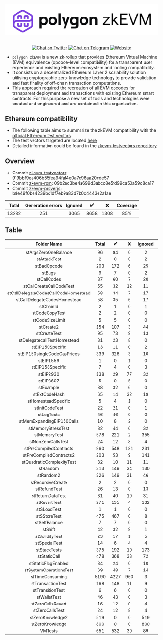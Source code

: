<div align="center">
<img src="https://github.com/0xPolygonHermez/.github/blob/master/profile/Polygon_zkevm.png" width="600"/>
</div>
<br />
<div align="center">

[![Chat on Twitter][ico-twitter]][link-twitter]
[![Chat on Telegram][ico-telegram]][link-telegram]
[![Website][ico-website]][link-website]

</div>

[ico-twitter]: https://img.shields.io/twitter/url?label=polygonZkEVM&style=social&url=https%3A%2F%2Ftwitter.com%2F0xpolygonhermez
[ico-telegram]: https://img.shields.io/badge/telegram-telegram-black
[ico-website]: https://img.shields.io/static/v1?label=docs&message=polygonZkEVM&color=7B3FE4

[link-twitter]: https://twitter.com/0xpolygonhermez
[link-telegram]: https://t.me/polygonhermezchat
[link-website]: https://docs.hermez.io/


- `polygon zkEVM` is a new zk-rollup that provides Ethereum Virtual Machine (EVM) equivalence (opcode-level compatibility) for a transparent user experience and existing Ethereum ecosystem and tooling compatibility.
- It consists on a decentralized Ethereum Layer 2 scalability solution utilising cryptographic zero-knowledge technology to provide validation and fast finality of off-chain transaction computations.
- This approach required the recreation of all EVM opcodes for transparent deployment and transactions with existing Ethereum smart contracts. For this purpose a new set of tools and technologies were created and engineered and are contained in this organization.

## Ethereum compatibility
- The following table aims to summarize the zkEVM compatibility with the [official Ethereum test vectors](https://github.com/ethereum/tests)
- The test vectors targeted are located [here](https://github.com/ethereum/tests/tree/develop/BlockchainTests/GeneralStateTests)
- Detailed information could be found in the [zkevm-testvectors repository](https://github.com/0xPolygonHermez/zkevm-testvectors)

## Overview
- Commit [zkevm-testvectors](https://github.com/0xPolygonHermez/zkevm-testvectors): 919bbf9ea406b55fea94faf4e0a7d96aa20cde57
- Commit [zkevm-rom](https://github.com/0xPolygonHermez/zkevm-rom): 09b2ec3be4a699d3abcc8e5fd99ca50a59c8da17
- Commit [zkevm-proverjs](https://github.com/0xPolygonHermez/zkevm-proverjs): b8e49f0be4239bc1df7eb9a83d7b0c4443e2a1ae

| Total | Generation errors | Ignored | :heavy_check_mark: | :x:  | Coverage |
|:-----:|:-----------------:|:-------:|:------------------:|:----:|:--------:|
| 13282 |        251        |   3065  |        8658        | 1308 |   85%    |

## Table

|             Folder Name              | Total | :heavy_check_mark: | :x: | Ignored | Cov  |
|:------------------------------------:|:-----:|:------------------:|:---:|:-------:|:----:|
|         stArgsZeroOneBalance         |  96   |         94         |  0  |    2    | 100% |
|             stAttackTest             |   2   |         0          |  0  |    2    | 100% |
|             stBadOpcode              |  203  |        172         |  6  |   25    | 97%  |
|                stBugs                |   9   |         7          |  0  |    2    | 100% |
|             stCallCodes              |  87   |         60         |  7  |   20    | 90%  |
|       stCallCreateCallCodeTest       |  55   |         32         | 12  |   11    | 73%  |
| stCallDelegateCodesCallCodeHomestead |  58   |         34         |  7  |   17    | 83%  |
|     stCallDelegateCodesHomestead     |  58   |         35         |  6  |   17    | 85%  |
|              stChainId               |   2   |         1          |  0  |    1    | 100% |
|            stCodeCopyTest            |   2   |         2          |  0  |    0    | 100% |
|           stCodeSizeLimit            |   5   |         5          |  0  |    0    | 100% |
|              stCreate2               |  154  |        107         |  3  |   44    | 97%  |
|             stCreateTest             |  95   |         73         |  9  |   13    | 89%  |
|     stDelegatecallTestHomestead      |  31   |         23         |  8  |    0    | 74%  |
|           stEIP150Specific           |  13   |         11         |  0  |    2    | 100% |
|     stEIP150singleCodeGasPrices      |  339  |        326         |  3  |   10    | 99%  |
|              stEIP1559               |   1   |         0          |  1  |    0    |  0%  |
|           stEIP158Specific           |   7   |         4          |  0  |    3    | 100% |
|              stEIP2930               |  138  |         29         | 77  |   32    | 27%  |
|              stEIP3607               |   5   |         0          |  5  |    0    |  0%  |
|              stExample               |  38   |         32         |  6  |    0    | 84%  |
|            stExtCodeHash             |  65   |         14         | 32  |   19    | 30%  |
|         stHomesteadSpecific          |   5   |         4          |  1  |    0    | 80%  |
|            stInitCodeTest            |  22   |         21         |  0  |    1    | 100% |
|              stLogTests              |  46   |         46         |  0  |    0    | 100% |
|      stMemExpandingEIP150Calls       |  10   |         8          |  2  |    0    | 80%  |
|          stMemoryStressTest          |  82   |         44         |  6  |   32    | 88%  |
|             stMemoryTest             |  578  |        221         |  2  |   355   | 99%  |
|          stNonZeroCallsTest          |  24   |         12         |  8  |    4    | 60%  |
|        stPreCompiledContracts        |  960  |        548         | 181 |   231   | 75%  |
|       stPreCompiledContracts2        |  203  |         53         |  9  |   141   | 85%  |
|      stQuadraticComplexityTest       |  32   |         10         | 11  |   11    | 48%  |
|               stRandom               |  313  |        149         | 34  |   130   | 81%  |
|              stRandom2               |  226  |        149         | 31  |   46    | 83%  |
|          stRecursiveCreate           |   2   |         2          |  0  |    0    | 100% |
|             stRefundTest             |  26   |         13         |  0  |   13    | 100% |
|           stReturnDataTest           |  81   |         40         | 10  |   31    | 80%  |
|             stRevertTest             |  271  |        135         |  4  |   132   | 97%  |
|             stSLoadTest              |   1   |         1          |  0  |    0    | 100% |
|             stSStoreTest             |  475  |        467         |  0  |    8    | 100% |
|            stSelfBalance             |   7   |         7          |  0  |    0    | 100% |
|               stShift                |  42   |         32         |  9  |    1    | 78%  |
|            stSolidityTest            |  23   |         17         |  1  |    5    | 94%  |
|            stSpecialTest             |  14   |         6          |  4  |    4    | 60%  |
|             stStackTests             |  375  |        192         | 10  |   173   | 95%  |
|             stStaticCall             |  478  |        368         | 38  |   72    | 91%  |
|         stStaticFlagEnabled          |  34   |         24         |  0  |   10    | 100% |
|        stSystemOperationsTest        |  69   |         48         |  7  |   14    | 87%  |
|           stTimeConsuming            | 5190  |        4227        | 960 |    3    | 81%  |
|          stTransactionTest           |  168  |        148         | 11  |    9    | 93%  |
|           stTransitionTest           |   6   |         6          |  0  |    0    | 100% |
|             stWalletTest             |  46   |         43         |  0  |    3    | 100% |
|          stZeroCallsRevert           |  16   |         12         |  0  |    4    | 100% |
|           stZeroCallsTest            |  24   |         12         |  8  |    4    | 60%  |
|           stZeroKnowledge2           |  519  |         0          |  0  |   519   | 100% |
|           stZeroKnowledge            |  800  |         0          |  0  |   800   | 100% |
|               VMTests                |  651  |        532         | 30  |   89    | 95%  |